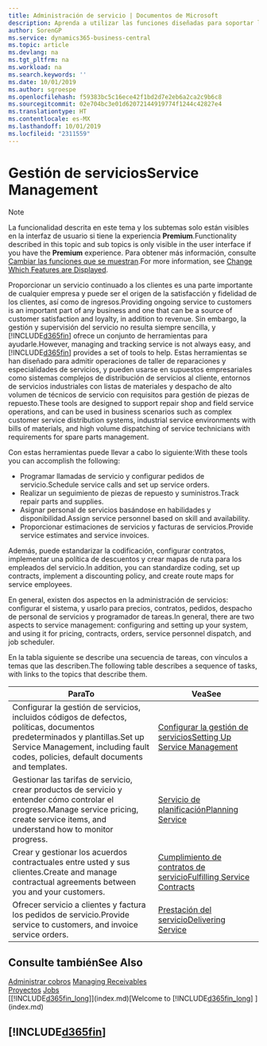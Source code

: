 ```yaml
---
title: Administración de servicio | Documentos de Microsoft
description: Aprenda a utilizar las funciones diseñadas para soportar las operaciones del taller de reparaciones y del servicio de campo.
author: SorenGP
ms.service: dynamics365-business-central
ms.topic: article
ms.devlang: na
ms.tgt_pltfrm: na
ms.workload: na
ms.search.keywords: ''
ms.date: 10/01/2019
ms.author: sgroespe
ms.openlocfilehash: f59383bc5c16ece42f1bd2d7e2eb6a2ca2c9b6c8
ms.sourcegitcommit: 02e704bc3e01d62072144919774f1244c42827e4
ms.translationtype: HT
ms.contentlocale: es-MX
ms.lasthandoff: 10/01/2019
ms.locfileid: "2311559"
---
```

# <a name="service-management"></a><span data-ttu-id="d3947-103">Gestión de servicios</span><span class="sxs-lookup"><span data-stu-id="d3947-103">Service Management</span></span>
> [!NOTE]
> <span data-ttu-id="d3947-104">La funcionalidad descrita en este tema y los subtemas solo están visibles en la interfaz de usuario si tiene la experiencia **Premium**.</span><span class="sxs-lookup"><span data-stu-id="d3947-104">Functionality described in this topic and sub topics is only visible in the user interface if you have the **Premium** experience.</span></span> <span data-ttu-id="d3947-105">Para obtener más información, consulte [Cambiar las funciones que se muestran](ui-experiences.md).</span><span class="sxs-lookup"><span data-stu-id="d3947-105">For more information, see [Change Which Features are Displayed](ui-experiences.md).</span></span>

<span data-ttu-id="d3947-106">Proporcionar un servicio continuado a los clientes es una parte importante de cualquier empresa y puede ser el origen de la satisfacción y fidelidad de los clientes, así como de ingresos.</span><span class="sxs-lookup"><span data-stu-id="d3947-106">Providing ongoing service to customers is an important part of any business and one that can be a source of customer satisfaction and loyalty, in addition to revenue.</span></span> <span data-ttu-id="d3947-107">Sin embargo, la gestión y supervisión del servicio no resulta siempre sencilla, y [!INCLUDE[d365fin](includes/d365fin_md.md)] ofrece un conjunto de herramientas para ayudarle.</span><span class="sxs-lookup"><span data-stu-id="d3947-107">However, managing and tracking service is not always easy, and [!INCLUDE[d365fin](includes/d365fin_md.md)] provides a set of tools to help.</span></span> <span data-ttu-id="d3947-108">Estas herramientas se han diseñado para admitir operaciones de taller de reparaciones y especialidades de servicios, y pueden usarse en supuestos empresariales como sistemas complejos de distribución de servicios al cliente, entornos de servicios industriales con listas de materiales y despacho de alto volumen de técnicos de servicio con requisitos para gestión de piezas de repuesto.</span><span class="sxs-lookup"><span data-stu-id="d3947-108">These tools are designed to support repair shop and field service operations, and can be used in business scenarios such as complex customer service distribution systems, industrial service environments with bills of materials, and high volume dispatching of service technicians with requirements for spare parts management.</span></span>  

 <span data-ttu-id="d3947-109">Con estas herramientas puede llevar a cabo lo siguiente:</span><span class="sxs-lookup"><span data-stu-id="d3947-109">With these tools you can accomplish the following:</span></span>  

* <span data-ttu-id="d3947-110">Programar llamadas de servicio y configurar pedidos de servicio.</span><span class="sxs-lookup"><span data-stu-id="d3947-110">Schedule service calls and set up service orders.</span></span>  
* <span data-ttu-id="d3947-111">Realizar un seguimiento de piezas de repuesto y suministros.</span><span class="sxs-lookup"><span data-stu-id="d3947-111">Track repair parts and supplies.</span></span>  
* <span data-ttu-id="d3947-112">Asignar personal de servicios basándose en habilidades y disponibilidad.</span><span class="sxs-lookup"><span data-stu-id="d3947-112">Assign service personnel based on skill and availability.</span></span>  
* <span data-ttu-id="d3947-113">Proporcionar estimaciones de servicios y facturas de servicios.</span><span class="sxs-lookup"><span data-stu-id="d3947-113">Provide service estimates and service invoices.</span></span>  

<span data-ttu-id="d3947-114">Además, puede estandarizar la codificación, configurar contratos, implementar una política de descuentos y crear mapas de ruta para los empleados del servicio.</span><span class="sxs-lookup"><span data-stu-id="d3947-114">In addition, you can standardize coding, set up contracts, implement a discounting policy, and create route maps for service employees.</span></span>  

<span data-ttu-id="d3947-115">En general, existen dos aspectos en la administración de servicios: configurar el sistema, y usarlo para precios, contratos, pedidos, despacho de personal de servicios y programador de tareas.</span><span class="sxs-lookup"><span data-stu-id="d3947-115">In general, there are two aspects to service management: configuring and setting up your system, and using it for pricing, contracts, orders, service personnel dispatch, and job scheduler.</span></span>  

<span data-ttu-id="d3947-116">En la tabla siguiente se describe una secuencia de tareas, con vínculos a temas que las describen.</span><span class="sxs-lookup"><span data-stu-id="d3947-116">The following table describes a sequence of tasks, with links to the topics that describe them.</span></span>   

|<span data-ttu-id="d3947-117">**Para**</span><span class="sxs-lookup"><span data-stu-id="d3947-117">**To**</span></span>|<span data-ttu-id="d3947-118">**Vea**</span><span class="sxs-lookup"><span data-stu-id="d3947-118">**See**</span></span>|  
|------------|-------------|  
|<span data-ttu-id="d3947-119">Configurar la gestión de servicios, incluidos códigos de defectos, políticas, documentos predeterminados y plantillas.</span><span class="sxs-lookup"><span data-stu-id="d3947-119">Set up Service Management, including fault codes, policies, default documents and templates.</span></span>|[<span data-ttu-id="d3947-120">Configurar la gestión de servicios</span><span class="sxs-lookup"><span data-stu-id="d3947-120">Setting Up Service Management</span></span>](service-setup-service.md)|  
|<span data-ttu-id="d3947-121">Gestionar las tarifas de servicio, crear productos de servicio y entender cómo controlar el progreso.</span><span class="sxs-lookup"><span data-stu-id="d3947-121">Manage service pricing, create service items, and understand how to monitor progress.</span></span>|[<span data-ttu-id="d3947-122">Servicio de planificación</span><span class="sxs-lookup"><span data-stu-id="d3947-122">Planning Service</span></span>](service-plan-service.md)|  
|<span data-ttu-id="d3947-123">Crear y gestionar los acuerdos contractuales entre usted y sus clientes.</span><span class="sxs-lookup"><span data-stu-id="d3947-123">Create and manage contractual agreements between you and your customers.</span></span>|[<span data-ttu-id="d3947-124">Cumplimiento de contratos de servicio</span><span class="sxs-lookup"><span data-stu-id="d3947-124">Fulfilling Service Contracts</span></span>](service-fulfill-service-contracts.md)|  
|<span data-ttu-id="d3947-125">Ofrecer servicio a clientes y factura los pedidos de servicio.</span><span class="sxs-lookup"><span data-stu-id="d3947-125">Provide service to customers, and invoice service orders.</span></span>|[<span data-ttu-id="d3947-126">Prestación del servicio</span><span class="sxs-lookup"><span data-stu-id="d3947-126">Delivering Service</span></span>](service-deliver-service.md)|  

## <a name="see-also"></a><span data-ttu-id="d3947-127">Consulte también</span><span class="sxs-lookup"><span data-stu-id="d3947-127">See Also</span></span>  
<span data-ttu-id="d3947-128">[Administrar cobros](receivables-manage-receivables.md) </span><span class="sxs-lookup"><span data-stu-id="d3947-128">[Managing Receivables](receivables-manage-receivables.md) </span></span>  
<span data-ttu-id="d3947-129">[Proyectos](projects-how-create-jobs.md) </span><span class="sxs-lookup"><span data-stu-id="d3947-129">[Jobs](projects-how-create-jobs.md) </span></span>  
<span data-ttu-id="d3947-130">[[!INCLUDE[d365fin_long](includes/d365fin_long_md.md)]](index.md)</span><span class="sxs-lookup"><span data-stu-id="d3947-130">[Welcome to [!INCLUDE[d365fin_long](includes/d365fin_long_md.md)] ](index.md)</span></span>

## [!INCLUDE[d365fin](includes/free_trial_md.md)]  
